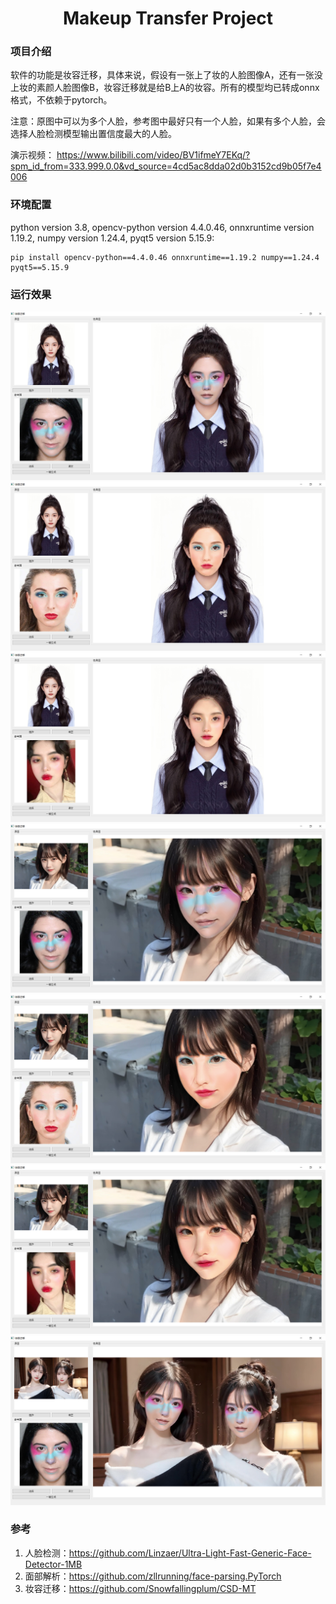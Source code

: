 <div align="center">   
  
# Makeup Transfer Project
</div>

### 项目介绍
软件的功能是妆容迁移，具体来说，假设有一张上了妆的人脸图像A，还有一张没上妆的素颜人脸图像B，妆容迁移就是给B上A的妆容。所有的模型均已转成onnx格式，不依赖于pytorch。

注意：原图中可以为多个人脸，参考图中最好只有一个人脸，如果有多个人脸，会选择人脸检测模型输出置信度最大的人脸。

演示视频：
https://www.bilibili.com/video/BV1ifmeY7EKq/?spm_id_from=333.999.0.0&vd_source=4cd5ac8dda02d0b3152cd9b05f7e4006

### 环境配置
python version 3.8, opencv-python version 4.4.0.46, onnxruntime version 1.19.2, numpy version 1.24.4, pyqt5 version 5.15.9:
```setup
pip install opencv-python==4.4.0.46 onnxruntime==1.19.2 numpy==1.24.4 pyqt5==5.15.9
```
### 运行效果
![out1.PNG](output%2Fout1.PNG)
![out2.PNG](output%2Fout2.PNG)
![out4.PNG](output%2Fout4.PNG)
![out7.PNG](output%2Fout7.PNG)
![out8.PNG](output%2Fout8.PNG)
![out5.PNG](output%2Fout5.PNG)
![out10.PNG](output%2Fout10.PNG)

### 参考
1. 人脸检测：https://github.com/Linzaer/Ultra-Light-Fast-Generic-Face-Detector-1MB
2. 面部解析：https://github.com/zllrunning/face-parsing.PyTorch
3. 妆容迁移：https://github.com/Snowfallingplum/CSD-MT